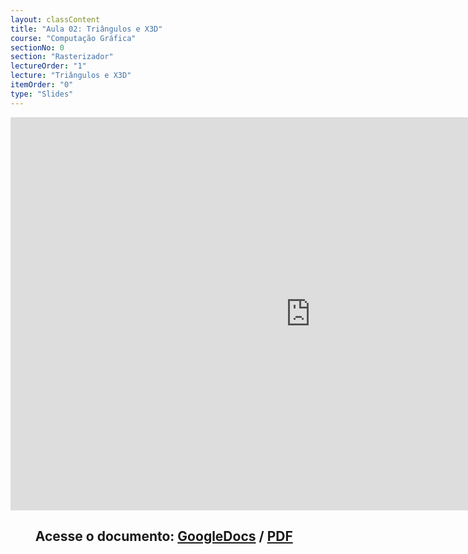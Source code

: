 ```yaml
---
layout: classContent
title: "Aula 02: Triângulos e X3D"
course: "Computação Gráfica"
sectionNo: 0
section: "Rasterizador"
lectureOrder: "1"
lecture: "Triângulos e X3D"
itemOrder: "0"
type: "Slides"
---
```


<iframe src="https://docs.google.com/presentation/d/e/2PACX-1vQ8hxrnMs0UwXiOPeqn1QQczFr5SasMFVX8DD1FH_OlikOjHh9pWK57gt-Jq4WR_ul3rTD0HHZGgeS3/embed?start=false&loop=false&delayms=3000" frameborder="0" width="960" height="629" allowfullscreen="true" mozallowfullscreen="true" webkitallowfullscreen="true"></iframe>

## &nbsp;&nbsp;&nbsp;&nbsp;&nbsp;&nbsp;&nbsp;&nbsp;Acesse o documento: [GoogleDocs](https://docs.google.com/presentation/d/10YYimJPEc2XhEOo3SzhUHZeibIdoA3s2t5UFDxCArPc/edit?usp=sharing) / [PDF](https://drive.google.com/file/d/1xWYMD45-6eP2ij6dfBqc_xwNPrR1YKY5/view?usp=sharing)




